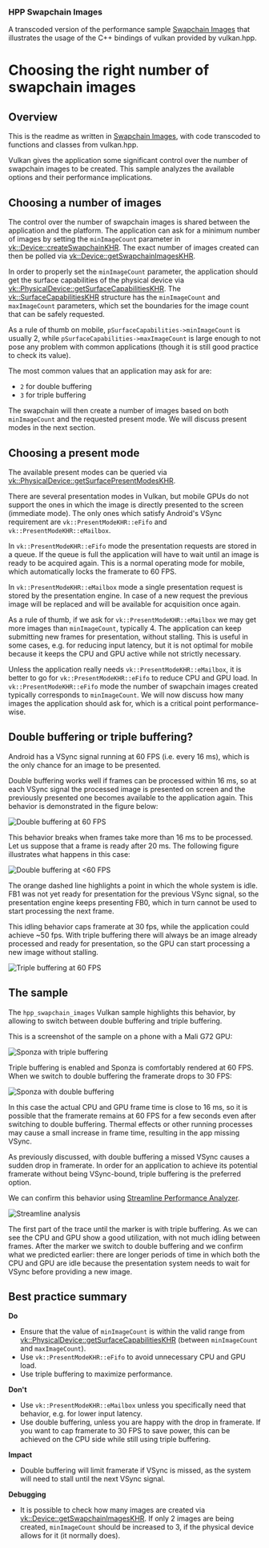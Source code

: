 <!--
- Copyright (c) 2022-2023, The Khronos Group
-
- SPDX-License-Identifier: Apache-2.0
-
- Licensed under the Apache License, Version 2.0 the "License";
- you may not use this file except in compliance with the License.
- You may obtain a copy of the License at
-
-     http://www.apache.org/licenses/LICENSE-2.0
-
- Unless required by applicable law or agreed to in writing, software
- distributed under the License is distributed on an "AS IS" BASIS,
- WITHOUT WARRANTIES OR CONDITIONS OF ANY KIND, either express or implied.
- See the License for the specific language governing permissions and
- limitations under the License.
-
-->

### HPP Swapchain Images
A transcoded version of the performance sample [Swapchain Images](https://github.com/KhronosGroup/Vulkan-Samples/tree/master/samples/performance/swapchain_images) that illustrates the usage of the C++ bindings of vulkan provided by vulkan.hpp.

# Choosing the right number of swapchain images

## Overview

This is the readme as written in [Swapchain Images](https://github.com/KhronosGroup/Vulkan-Samples/tree/master/samples/performance/swapchain_images), with code transcoded to functions and classes from vulkan.hpp.

Vulkan gives the application some significant control over the number of swapchain images to be created. This sample analyzes the available options and their performance implications.

## Choosing a number of images

The control over the number of swapchain images is shared between the application and the platform. The application can ask for a minimum number of images by setting the `minImageCount` parameter in [vk::Device::createSwapchainKHR](https://www.khronos.org/registry/vulkan/specs/1.1-extensions/man/html/vkCreateSwapchainKHR.html). The exact number of images created can then be polled via [vk::Device::getSwapchainImagesKHR](https://www.khronos.org/registry/vulkan/specs/1.1-extensions/man/html/vkGetSwapchainImagesKHR.html).

In order to properly set the `minImageCount` parameter, the application should get the surface capabilities of the physical device via [vk::PhysicalDevice::getSurfaceCapabilitiesKHR](https://www.khronos.org/registry/vulkan/specs/1.1-extensions/man/html/vkGetPhysicalDeviceSurfaceCapabilitiesKHR.html).
The [vk::SurfaceCapabilitiesKHR](https://www.khronos.org/registry/vulkan/specs/1.1-extensions/man/html/VkSurfaceCapabilitiesKHR.html) structure has the `minImageCount` and `maxImageCount` parameters, which set the boundaries for the image count that can be safely requested.

As a rule of thumb on mobile, `pSurfaceCapabilities->minImageCount` is usually 2, while `pSurfaceCapabilities->maxImageCount` is large enough to not pose any problem with common applications (though it is still good practice to check its value).

The most common values that an application may ask for are:
* `2` for double buffering
* `3` for triple buffering

The swapchain will then create a number of images based on both `minImageCount` and the requested present mode. We will discuss present modes in the next section.

## Choosing a present mode

The available present modes can be queried via [vk::PhysicalDevice::getSurfacePresentModesKHR](https://www.khronos.org/registry/vulkan/specs/1.1-extensions/man/html/vkGetPhysicalDeviceSurfacePresentModesKHR.html).

There are several presentation modes in Vulkan, but mobile GPUs do not support the ones in which the image is directly presented to the screen (immediate mode). The only ones which satisfy Android's VSync requirement are `vk::PresentModeKHR::eFifo` and  `vk::PresentModeKHR::eMailbox`.

In `vk::PresentModeKHR::eFifo` mode the presentation requests are stored in a queue. If the queue is full the application will have to wait until an image is ready to be acquired again. This is a normal operating mode for mobile, which automatically locks the framerate to 60 FPS.

In `vk::PresentModeKHR::eMailbox` mode a single presentation request is stored by the presentation engine. In case of a new request the previous image will be replaced and will be available for acquisition once again.

As a rule of thumb, if we ask for `vk::PresentModeKHR::eMailbox` we may get more images than `minImageCount`, typically 4. The application can keep submitting new frames for presentation, without stalling. This is useful in some cases, e.g. for reducing input latency, but it is not optimal for mobile because it keeps the CPU and GPU active while not strictly necessary.

Unless the application really needs `vk::PresentModeKHR::eMailbox`, it is better to go for `vk::PresentModeKHR::eFifo` to reduce CPU and GPU load. In `vk::PresentModeKHR::eFifo` mode the number of swapchain images created typically corresponds to `minImageCount`. We will now discuss how many images the application should ask for, which is a critical point performance-wise.

## Double buffering or triple buffering?

Android has a VSync signal running at 60 FPS (i.e. every 16 ms), which is the only chance for an image to be presented.

Double buffering works well if frames can be processed within 16 ms, so at each VSync signal the processed image is presented on screen and the previously presented one becomes available to the application again.
This behavior is demonstrated in the figure below:

![Double buffering at 60 FPS](../swapchain_images/images/swapchain_double_buffering.png)

This behavior breaks when frames take more than 16 ms to be processed. Let us suppose that a frame is ready after 20 ms. The following figure illustrates what happens in this case:

![Double buffering at <60 FPS](../swapchain_images/images/swapchain_double_buffering_slow.png)

The orange dashed line highlights a point in which the whole system is idle. FB1 was not yet ready for presentation for the previous VSync signal, so the presentation engine keeps presenting FB0, which in turn cannot be used to start processing the next frame.

This idling behavior caps framerate at 30 fps, while the application could achieve ~50 fps. With triple buffering there will always be an image already processed and ready for presentation, so the GPU can start processing a new image without stalling.

![Triple buffering at 60 FPS](../swapchain_images/images/swapchain_triple_buffering.png)

## The sample

The `hpp_swapchain_images` Vulkan sample highlights this behavior, by allowing to switch between double buffering and triple buffering.

This is a screenshot of the sample on a phone with a Mali G72 GPU:

![Sponza with triple buffering](../swapchain_images/images/sponza_triple_buffering.jpg)

Triple buffering is enabled and Sponza is comfortably rendered at 60 FPS. When we switch to double buffering the framerate drops to 30 FPS:

![Sponza with double buffering](../swapchain_images/images/sponza_double_buffering.jpg)

In this case the actual CPU and GPU frame time is close to 16 ms, so it is possible that the framerate remains at 60 FPS for a few seconds even after switching to double buffering. Thermal effects or other running processes may cause a small increase in frame time, resulting in the app missing VSync.

As previously discussed, with double buffering a missed VSync causes a sudden drop in framerate. In order for an application to achieve its potential framerate without being VSync-bound, triple buffering is the preferred option.

We can confirm this behavior using [Streamline Performance Analyzer](https://developer.arm.com/products/software-development-tools/arm-development-studio/components/streamline-performance-analyzer).

![Streamline analysis](../swapchain_images/images/streamline_swapchain_marker.png)

The first part of the trace until the marker is with triple buffering. As we can see the CPU and GPU show a good utilization, with not much idling between frames.
After the marker we switch to double buffering and we confirm what we predicted earlier: there are longer periods of time in which both the CPU and GPU are idle because the presentation system needs to wait for VSync before providing a new image.

## Best practice summary

**Do**

* Ensure that the value of `minImageCount` is within the valid range from [vk::PhysicalDevice::getSurfaceCapabilitiesKHR](https://www.khronos.org/registry/vulkan/specs/1.1-extensions/man/html/vkGetPhysicalDeviceSurfaceCapabilitiesKHR.html) (between `minImageCount` and `maxImageCount`).
* Use `vk::PresentModeKHR::eFifo` to avoid unnecessary CPU and GPU load.
* Use triple buffering to maximize performance.

**Don't**
* Use `vk::PresentModeKHR::eMailbox` unless you specifically need that behavior, e.g. for lower input latency.
* Use double buffering, unless you are happy with the drop in framerate. If you want to cap framerate to 30 FPS to save power, this can be achieved on the CPU side while still using triple buffering.

**Impact**

* Double buffering will limit framerate if VSync is missed, as the system will need to stall until the next VSync signal.

**Debugging**

* It is possible to check how many images are created via [vk::Device::getSwapchainImagesKHR](https://www.khronos.org/registry/vulkan/specs/1.1-extensions/man/html/vkGetSwapchainImagesKHR.html). If only 2 images are being created, `minImageCount` should be increased to 3, if the physical device allows for it (it normally does).
